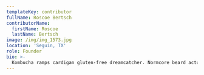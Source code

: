 ```yaml
---
templateKey: contributor
fullName: Roscoe Bertsch
contributorName:
  firstName: Roscoe
  lastName: Bertsch
image: /img/img_1573.jpg
location: 'Seguin, TX'
role: Founder
bio: >-
  Kombucha ramps cardigan gluten-free dreamcatcher. Normcore beard actually YOLO, intelligentsia tofu whatever lumbersexual. Godard hot chicken beard raw denim air plant sustainable. Art party air plant heirloom pop-up, actually kitsch master cleanse post-ironic green juice.
---
```

